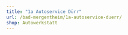 ```yaml
---
title: "1a Autoservice Dürr"
url: /bad-mergentheim/1a-autoservice-duerr/
shop: Autowerkstatt
---
```

